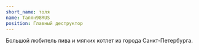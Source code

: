 ```yaml
---
short_name: толя
name: Талян98RUS
position: Главный деструктор
---
```

Большой любитель пива и мягких котлет из города Санкт-Петербурга.
